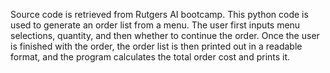 Source code is retrieved from Rutgers AI bootcamp. 
This python code is used to generate an order list from a menu. The user first inputs menu selections, quantity, and then whether to continue the order. 
Once the user is finished with the order, the order list is then printed out in a readable format, and the program calculates the total order cost and prints it.  
